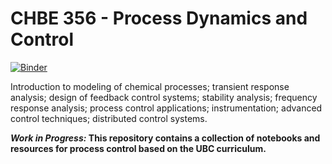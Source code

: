 # CHBE 356 - Process Dynamics and Control

[![Binder](https://mybinder.org/badge_logo.svg)](https://mybinder.org/v2/gh/OpenChemE/CHBE356/master)

Introduction to modeling of chemical processes; transient response analysis; design of feedback control systems; stability analysis; frequency response analysis; process control applications; instrumentation; advanced control techniques; distributed control systems.

__*Work in Progress:* This repository contains a collection of notebooks and resources for process control based on the UBC curriculum.__
